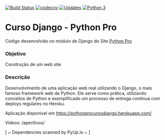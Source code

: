 
[![Build Status](https://travis-ci.org/marvinsilva/curso-django.svg?branch=master)](https://travis-ci.org/marvinsilva/curso-django)
[![codecov](https://codecov.io/gh/marvinsilva/curso-django/branch/master/graph/badge.svg)](https://codecov.io/gh/marvinsilva/curso-django)
[![Updates](https://pyup.io/repos/github/marvinsilva/curso-django/shield.svg)](https://pyup.io/repos/github/marvinsilva/curso-django/)
[![Python 3](https://pyup.io/repos/github/marvinsilva/curso-django/python-3-shield.svg)](https://pyup.io/repos/github/marvinsilva/curso-django/)

# Curso Django - Python Pro
Código desenvolvido no módulo de Django do Site [Python Pro](https://www.python.pro.br/)

### Objetivo
Construção de um web site

### Descrição
Desenvolvimento de uma aplicação web real utilizando o Django, o mais famoso framework web de Python. 
Ele serve como prática, utilizando conceitos de Python e exemplificado um processo de entrega contínua com deploys 
regulares no Heroku.

Aplicação disponível em https://pythonprocursodjango.herokuapp.com/

Vídeos: /aperitivos/

 [ ~ Dependencies scanned by PyUp.io ~ ]
